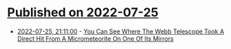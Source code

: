 # [Published on 2022-07-25](index.md)

* [2022-07-25, 21:11:00](https://soylentnews.org/article.pl?sid=22/07/24/1654202&from=rss) - [You Can See Where The Webb Telescope Took A Direct Hit From A Micrometeorite On One Of Its Mirrors](https://soylentnews.org/article.pl?sid=22/07/24/1654202&from=rss)
